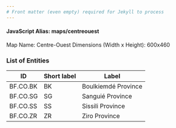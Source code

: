 ```yaml
---
# Front matter (even empty) required for Jekyll to process
---
```


#### JavaScript Alias: maps/centreouest

Map Name: Centre-Ouest
Dimensions (Width x Height): 600x460

### List of Entities

ID | Short label | Label
---|---|---|
BF.CO.BK|BK|Boulkiemdé Province
BF.CO.SG|SG|Sanguié Province
BF.CO.SS|SS|Sissili Province
BF.CO.ZR|ZR|Ziro Province